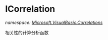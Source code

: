 ﻿
# ICorrelation
_namespace: [Microsoft.VisualBasic.Correlations](N-Microsoft.VisualBasic.Correlations.md)_

相关性的计算分析函数




